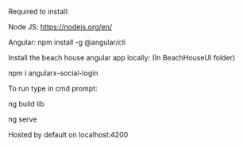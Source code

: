 Required to install:

Node JS: https://nodejs.org/en/

Angular: npm install -g @angular/cli

Install the beach house angular app locally: (In BeachHouseUI folder)

npm i angularx-social-login

To run type in cmd prompt:

ng build lib

ng serve

Hosted by default on localhost:4200
